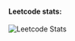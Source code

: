 #### Leetcode stats:  

![Leetcode Stats](https://leetcode.card.workers.dev/?username=BuildingThingsWithCode)

